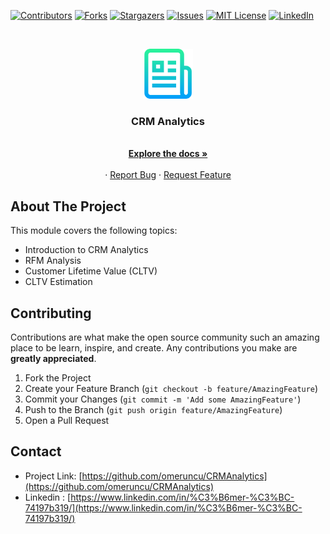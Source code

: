 <!-- PROJECT SHIELDS -->
<!--
*** I'm using markdown "reference style" links for readability.
*** Reference links are enclosed in brackets [ ] instead of parentheses ( ).
*** See the bottom of this document for the declaration of the reference variables
*** for contributors-url, forks-url, etc. This is an optional, concise syntax you may use.
*** https://www.markdownguide.org/basic-syntax/#reference-style-links
-->
[![Contributors][contributors-shield]][contributors-url]
[![Forks][forks-shield]][forks-url]
[![Stargazers][stars-shield]][stars-url]
[![Issues][issues-shield]][issues-url]
[![MIT License][license-shield]][license-url]
[![LinkedIn][linkedin-shield]][linkedin-url]



<!-- PROJECT LOGO -->
<br />
<p align="center">
  <a href="https://github.com/omeruncu/CRMAnalytics">
    <img src="images/logo.png" alt="Logo" width="80" height="80">
  </a>

  <h3 align="center">CRM Analytics</h3>

  <p align="center">
    <br />
    <a href="https://github.com/omeruncu/CRMAnalytics"><strong>Explore the docs »</strong></a>
    <br />
    <br />
    ·
    <a href="https://github.com/omeruncu/CRMAnalytics/issues">Report Bug</a>
    ·
    <a href="https://github.com/omeruncu/CRMAnalytics/issues">Request Feature</a>
  </p>
</p>


<!-- ABOUT THE PROJECT -->
## About The Project
This module covers the following topics:
- Introduction to CRM Analytics
- RFM Analysis
- Customer Lifetime Value (CLTV)
- CLTV Estimation

<!-- CONTRIBUTING -->
## Contributing

Contributions are what make the open source community such an amazing place to be learn, inspire, and create. Any contributions you make are **greatly appreciated**.

1. Fork the Project
2. Create your Feature Branch (`git checkout -b feature/AmazingFeature`)
3. Commit your Changes (`git commit -m 'Add some AmazingFeature'`)
4. Push to the Branch (`git push origin feature/AmazingFeature`)
5. Open a Pull Request


<!-- CONTACT -->
## Contact

* Project Link: [https://github.com/omeruncu/CRMAnalytics](https://github.com/omeruncu/CRMAnalytics)
* Linkedin : [https://www.linkedin.com/in/%C3%B6mer-%C3%BC-74197b319/](https://www.linkedin.com/in/%C3%B6mer-%C3%BC-74197b319/)



<!-- MARKDOWN LINKS & IMAGES -->
<!-- https://www.markdownguide.org/basic-syntax/#reference-style-links -->
[contributors-shield]: https://img.shields.io/github/contributors/omeruncu/CRMAnalytics.svg?style=for-the-badge
[contributors-url]: https://github.com/omeruncu/CRMAnalytics/graphs/contributors
[forks-shield]: https://img.shields.io/github/forks/omeruncu/CRMAnalytics.svg?style=for-the-badge
[forks-url]: https://github.com/omeruncu/CRMAnalytics/network/members
[stars-shield]: https://img.shields.io/github/stars/omeruncu/CRMAnalytics.svg?style=for-the-badge
[stars-url]: https://github.com/omeruncu/CRMAnalytics/stargazers
[issues-shield]: https://img.shields.io/github/issues/omeruncu/CRMAnalytics.svg?style=for-the-badge
[issues-url]: https://github.com/omeruncu/CRMAnalytics/issues
[license-shield]: https://img.shields.io/github/license/oomeruncu/CRMAnalytics.svg?style=for-the-badge
[license-url]: https://github.com/omeruncu/CRMAnalytics/blob/master/LICENSE.txt
[linkedin-shield]: https://img.shields.io/badge/-LinkedIn-black.svg?style=for-the-badge&logo=linkedin&colorB=555
[linkedin-url]: https://www.linkedin.com/in/%C3%B6mer-%C3%BC-74197b319/
[product-screenshot]: images/screenshot.png
